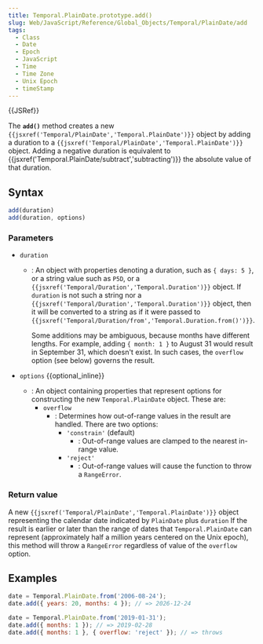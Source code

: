 ```yaml
---
title: Temporal.PlainDate.prototype.add()
slug: Web/JavaScript/Reference/Global_Objects/Temporal/PlainDate/add
tags:
  - Class
  - Date
  - Epoch
  - JavaScript
  - Time
  - Time Zone
  - Unix Epoch
  - timeStamp
---
```

{{JSRef}}

<p class="summary"><span class="seoSummary">The <strong><code>add()</code></strong> method creates a new <code>{{jsxref('Temporal/PlainDate','Temporal.PlainDate')}}</code> object by adding a duration to a <code>{{jsxref('Temporal/PlainDate','Temporal.PlainDate')}}</code> object.</span> Adding a negative duration is equivalent to {{jsxref('Temporal.PlainDate/subtract','subtracting')}} the absolute value of that duration.</p>

## Syntax

```js
add(duration)
add(duration, options)
```

### Parameters

- `duration`

  - : An object with properties denoting a duration, such as `{ days: 5 }`, or a
    string value such as `P5D`, or a
    `{{jsxref('Temporal/Duration','Temporal.Duration')}}`
    object. If `duration` is not such a string nor a
    `{{jsxref('Temporal/Duration','Temporal.Duration')}}`
    object, then it will be converted to a string as if it were passed to
    `{{jsxref('Temporal/Duration/from','Temporal.Duration.from()')}}`.

    Some additions may be ambiguous, because months have different lengths. For
    example, adding `{ month: 1 }` to August 31 would result in September 31,
    which doesn't exist. In such cases, the `overflow` option (see below)
    governs the result.

- `options` {{optional_inline}}
  - : An object containing properties that represent options for constructing
    the new `Temporal.PlainDate` object. These are:
    - `overflow`
      - : Determines how out-of-range values in the result are handled. There
        are two options:
        - `'constrain'` (default)
          - : Out-of-range values are clamped to the nearest in-range value.
        - `'reject'`
          - : Out-of-range values will cause the function to throw a
            `RangeError`.

### Return value

A new `{{jsxref('Temporal/PlainDate','Temporal.PlainDate')}}`
object representing the calendar date indicated by `PlainDate` plus `duration`
If the result is earlier or later than the range of dates that
`Temporal.PlainDate` can represent (approximately half a million years centered
on the Unix epoch), this method will throw a `RangeError` regardless of value of
the `overflow` option.

## Examples

```js
date = Temporal.PlainDate.from('2006-08-24');
date.add({ years: 20, months: 4 }); // => 2026-12-24

date = Temporal.PlainDate.from('2019-01-31');
date.add({ months: 1 }); // => 2019-02-28
date.add({ months: 1 }, { overflow: 'reject' }); // => throws
```
